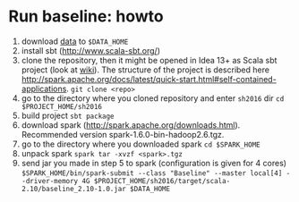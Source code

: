 Run baseline: howto
==============

1. download [data](http://snahackathon.org/dataset) to `$DATA_HOME` 
2. install sbt (http://www.scala-sbt.org/)
3. clone the repository, then it might be opened in Idea 13+ as Scala sbt project (look at [wiki](https://github.com/snahackathon/sh2016/wiki/%D0%9A%D0%B0%D0%BA-%D0%BE%D1%82%D0%BA%D1%80%D1%8B%D1%82%D1%8C-%D0%BF%D1%80%D0%BE%D0%B5%D0%BA%D1%82-%D0%B2-IntelliJ-IDEA%3F)).
The structure of the project is described here http://spark.apache.org/docs/latest/quick-start.html#self-contained-applications.
`git clone <repo>`
4. go to the directory where you cloned repository and enter `sh2016` dir
`cd $PROJECT_HOME/sh2016`
5. build project
`sbt package`
6. download spark (http://spark.apache.org/downloads.html). Recommended version spark-1.6.0-bin-hadoop2.6.tgz.
7. go to the directory where you downloaded spark
`cd $SPARK_HOME`
8. unpack spark
`spark tar -xvzf <spark>.tgz`
9. send jar you made in step 5 to spark (configuration is given for 4 cores)
``$SPARK_HOME/bin/spark-submit --class "Baseline" --master local[4] --driver-memory 4G $PROJECT_HOME/sh2016/target/scala-2.10/baseline_2.10-1.0.jar $DATA_HOME``

